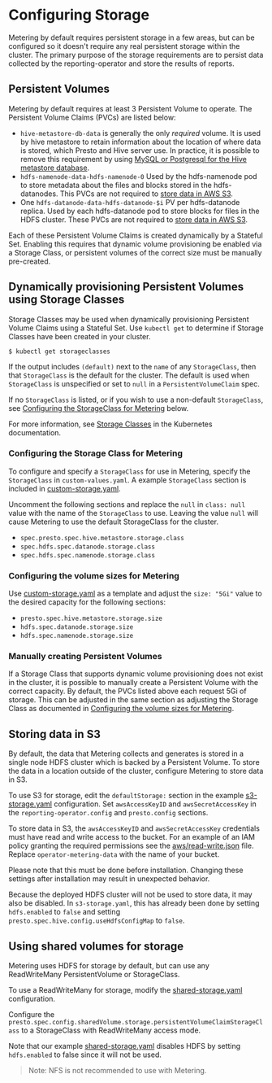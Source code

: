 # Configuring Storage

Metering by default requires persistent storage in a few areas, but can be configured so it doesn't require any real persistent storage within the cluster.
The primary purpose of the storage requirements are to persist data collected by the reporting-operator and store the results of reports.

## Persistent Volumes

Metering by default requires at least 3 Persistent Volume to operate. The Persistent Volume Claims (PVCs) are listed below:

- `hive-metastore-db-data` is generally the only _required_ volume.
  It is used by hive metastore to retain information about the location of where data is stored, which Presto and Hive server use.
  In practice, it is possible to remove this requirement by using [MySQL or Postgresql for the Hive metastore database][configuring-hive-metastore].
- `hdfs-namenode-data-hdfs-namenode-0`
  Used by the hdfs-namenode pod to store metadata about the files and blocks stored in the hdfs-datanodes.
  This PVCs are not required to [store data in AWS S3](#storing-data-in-s3).
- One `hdfs-datanode-data-hdfs-datanode-$i` PV per hdfs-datanode replica.
  Used by each hdfs-datanode pod to store blocks for files in the HDFS cluster.
  These PVCs are not required to [store data in AWS S3](#storing-data-in-s3).

Each of these Persistent Volume Claims is created dynamically by a Stateful Set.
Enabling this requires that dynamic volume provisioning be enabled via a Storage Class, or persistent volumes of the correct size must be manually pre-created.

## Dynamically provisioning Persistent Volumes using Storage Classes

Storage Classes may be used when dynamically provisioning Persistent Volume Claims using a Stateful Set.
Use `kubectl get` to determine if Storage Classes have been created in your cluster.

```
$ kubectl get storageclasses
```

If the output includes `(default)` next to the `name` of any `StorageClass`, then that `StorageClass` is the default for the cluster.
The default is used when `StorageClass` is unspecified or set to `null` in a `PersistentVolumeClaim` spec.

If no `StorageClass` is listed, or if you wish to use a non-default `StorageClass`, see [Configuring the StorageClass for Metering](#configuring-the-storage-class-for-metering) below.

For more information, see [Storage Classes][storage-classes] in the Kubernetes documentation.

### Configuring the Storage Class for Metering

To configure and specify a `StorageClass` for use in Metering, specify the `StorageClass` in `custom-values.yaml`. A example `StorageClass` section is included in [custom-storage.yaml][custom-storage-config].

Uncomment the following sections and replace the `null` in `class: null` value with the name of the `StorageClass` to use. Leaving the value `null` will cause Metering to use the default StorageClass for the cluster.

- `spec.presto.spec.hive.metastore.storage.class`
- `spec.hdfs.spec.datanode.storage.class`
- `spec.hdfs.spec.namenode.storage.class`

### Configuring the volume sizes for Metering

Use [custom-storage.yaml][custom-storage-config] as a template and adjust the `size: "5Gi"` value to the desired capacity for the following sections:

- `presto.spec.hive.metastore.storage.size`
- `hdfs.spec.datanode.storage.size`
- `hdfs.spec.namenode.storage.size`

### Manually creating Persistent Volumes

If a Storage Class that supports dynamic volume provisioning does not exist in the cluster, it is possible to manually create a Persistent Volume with the correct capacity.
By default, the PVCs listed above each request 5Gi of storage.
This can be adjusted in the same section as adjusting the Storage Class as documented in [Configuring the volume sizes for Metering](#configuring-the-volume-sizes-for-metering).

## Storing data in S3

By default, the data that Metering collects and generates is stored in a single node HDFS cluster which is backed by a Persistent Volume.
To store the data in a location outside of the cluster, configure Metering to store data in S3.

To use S3 for storage, edit the `defaultStorage:` section in the example [s3-storage.yaml][s3-storage-config] configuration.
Set `awsAccessKeyID` and `awsSecretAccessKey` in the `reporting-operator.config` and `presto.config` sections.

To store data in S3, the `awsAccessKeyID` and `awsSecretAccessKey` credentials must have read and write access to the bucket.
For an example of an IAM policy granting the required permissions see the [aws/read-write.json](aws/read-write.json) file.
Replace `operator-metering-data` with the name of your bucket.

Please note that this must be done before installation. Changing these settings after installation may result in unexpected behavior.

Because the deployed HDFS cluster will not be used to store data, it may also be disabled.
In `s3-storage.yaml`, this has already been done by setting `hdfs.enabled` to `false` and setting `presto.spec.hive.config.useHdfsConfigMap` to `false`.

## Using shared volumes for storage

Metering uses HDFS for storage by default, but can use any ReadWriteMany PersistentVolume or StorageClass.

To use a ReadWriteMany for storage, modify the [shared-storage.yaml][shared-storage-config] configuration.

Configure the `presto.spec.config.sharedVolume.storage.persistentVolumeClaimStorageClass` to a StorageClass with ReadWriteMany access mode.

Note that our example [shared-storage.yaml][shared-storage-config] disables HDFS by setting `hdfs.enabled` to false since it will not be used.

> Note: NFS is not recommended to use with Metering.

[storage-classes]: https://kubernetes.io/docs/concepts/storage/storage-classes/
[custom-storage-config]: ../manifests/metering-config/custom-storage.yaml
[s3-storage-config]: ../manifests/metering-config/s3-storage.yaml
[shared-storage-config]: ../manifests/metering-config/shared-storage.yaml
[configuring-hive-metastore]: configuring-hive-metastore.md
